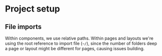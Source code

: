 # Project setup

## File imports

Within components, we use relative paths. Within pages and layouts we're using the root reference to import file (`~/`), since the number of folders deep a page or layout might be different for pages, causing issues building. 
